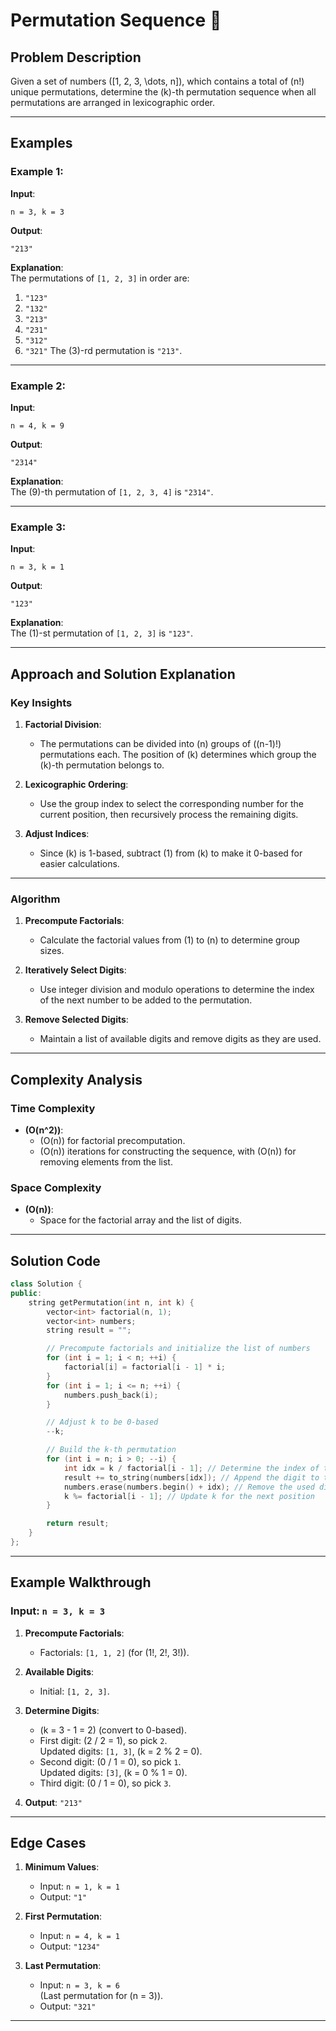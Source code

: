 # Permutation Sequence 🔢

## Problem Description

Given a set of numbers \([1, 2, 3, \dots, n]\), which contains a total of \(n!\) unique permutations, determine the \(k\)-th permutation sequence when all permutations are arranged in lexicographic order.

---

## Examples

### Example 1:
**Input**:  
```plaintext
n = 3, k = 3
```
**Output**:  
```plaintext
"213"
```
**Explanation**:  
The permutations of `[1, 2, 3]` in order are:
1. `"123"`
2. `"132"`
3. `"213"`
4. `"231"`
5. `"312"`
6. `"321"`
The \(3\)-rd permutation is `"213"`.

---

### Example 2:
**Input**:  
```plaintext
n = 4, k = 9
```
**Output**:  
```plaintext
"2314"
```
**Explanation**:  
The \(9\)-th permutation of `[1, 2, 3, 4]` is `"2314"`.

---

### Example 3:
**Input**:  
```plaintext
n = 3, k = 1
```
**Output**:  
```plaintext
"123"
```
**Explanation**:  
The \(1\)-st permutation of `[1, 2, 3]` is `"123"`.

---

## Approach and Solution Explanation

### Key Insights

1. **Factorial Division**:
   - The permutations can be divided into \(n\) groups of \((n-1)!\) permutations each. The position of \(k\) determines which group the \(k\)-th permutation belongs to.

2. **Lexicographic Ordering**:
   - Use the group index to select the corresponding number for the current position, then recursively process the remaining digits.

3. **Adjust Indices**:
   - Since \(k\) is 1-based, subtract \(1\) from \(k\) to make it 0-based for easier calculations.

---

### Algorithm

1. **Precompute Factorials**:
   - Calculate the factorial values from \(1\) to \(n\) to determine group sizes.

2. **Iteratively Select Digits**:
   - Use integer division and modulo operations to determine the index of the next number to be added to the permutation.

3. **Remove Selected Digits**:
   - Maintain a list of available digits and remove digits as they are used.

---

## Complexity Analysis

### Time Complexity
- **\(O(n^2)\)**:  
  - \(O(n)\) for factorial precomputation.
  - \(O(n)\) iterations for constructing the sequence, with \(O(n)\) for removing elements from the list.

### Space Complexity
- **\(O(n)\)**:  
  - Space for the factorial array and the list of digits.

---

## Solution Code

```cpp
class Solution {
public:
    string getPermutation(int n, int k) {
        vector<int> factorial(n, 1);
        vector<int> numbers;
        string result = "";

        // Precompute factorials and initialize the list of numbers
        for (int i = 1; i < n; ++i) {
            factorial[i] = factorial[i - 1] * i;
        }
        for (int i = 1; i <= n; ++i) {
            numbers.push_back(i);
        }

        // Adjust k to be 0-based
        --k;

        // Build the k-th permutation
        for (int i = n; i > 0; --i) {
            int idx = k / factorial[i - 1]; // Determine the index of the current digit
            result += to_string(numbers[idx]); // Append the digit to the result
            numbers.erase(numbers.begin() + idx); // Remove the used digit
            k %= factorial[i - 1]; // Update k for the next position
        }

        return result;
    }
};
```

---

## Example Walkthrough

### Input: `n = 3, k = 3`

1. **Precompute Factorials**:
   - Factorials: `[1, 1, 2]` (for \(1!, 2!, 3!\)).

2. **Available Digits**:
   - Initial: `[1, 2, 3]`.

3. **Determine Digits**:
   - \(k = 3 - 1 = 2\) (convert to 0-based).
   - First digit: \(2 / 2 = 1\), so pick `2`.  
     Updated digits: `[1, 3]`, \(k = 2 \% 2 = 0\).
   - Second digit: \(0 / 1 = 0\), so pick `1`.  
     Updated digits: `[3]`, \(k = 0 \% 1 = 0\).
   - Third digit: \(0 / 1 = 0\), so pick `3`.

4. **Output**: `"213"`

---

## Edge Cases

1. **Minimum Values**:
   - Input: `n = 1, k = 1`
   - Output: `"1"`

2. **First Permutation**:
   - Input: `n = 4, k = 1`
   - Output: `"1234"`

3. **Last Permutation**:
   - Input: `n = 3, k = 6`  
     (Last permutation for \(n = 3\)).
   - Output: `"321"`

---
